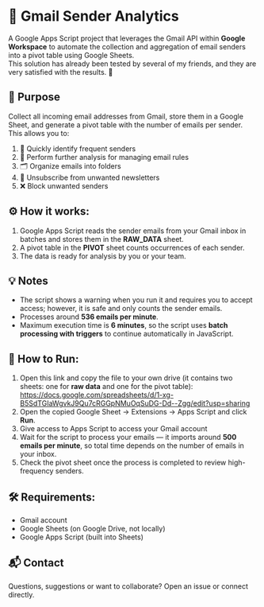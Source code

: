 # 📧 Gmail Sender Analytics

A Google Apps Script project that leverages the Gmail API within **Google Workspace** to automate the collection and aggregation of email senders into a pivot table using Google Sheets.  
This solution has already been tested by several of my friends, and they are very satisfied with the results. 🎉


## 🎯 Purpose

Collect all incoming email addresses from Gmail, store them in a Google Sheet, and generate a pivot table with the number of emails per sender. This allows you to:

1. 📌 Quickly identify frequent senders
2. 📝 Perform further analysis for managing email rules
3. 🗂️ Organize emails into folders
4. 🚫 Unsubscribe from unwanted newsletters
5. ❌ Block unwanted senders

## ⚙️ How it works:

1. Google Apps Script reads the sender emails from your Gmail inbox in batches and stores them in the **RAW\_DATA** sheet.
2. A pivot table in the **PIVOT** sheet counts occurrences of each sender.
3. The data is ready for analysis by you or your team.

## 💡 Notes

* The script shows a warning when you run it and requires you to accept access; however, it is safe and only counts the sender emails.
* Processes around **536 emails per minute**.
* Maximum execution time is **6 minutes**, so the script uses **batch processing with triggers** to continue automatically in JavaScript.

## 🚀 How to Run:

1. Open this link and copy the file to your own drive (it contains two sheets: one for **raw data** and one for the pivot table):  
https://docs.google.com/spreadsheets/d/1-xg-B5SdTGIaWgvkJ9Qu7cRGGpNMuOqSuDG-Dd--Zgg/edit?usp=sharing
2. Open the copied Google Sheet → Extensions → Apps Script and click **Run**.
3. Give access to Apps Script to access your Gmail account 
4. Wait for the script to process your emails — it imports around **500 emails per minute**, so total time depends on the number of emails in your inbox.
5. Check the pivot sheet once the process is completed to review high-frequency senders.

## 🛠️ Requirements:

* Gmail account
* Google Sheets (on Google Drive, not locally)
* Google Apps Script (built into Sheets)

## 📬 Contact

Questions, suggestions or want to collaborate? Open an issue or connect directly.
